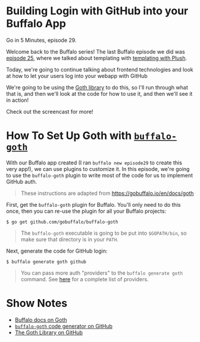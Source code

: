 # Building Login with GitHub into your Buffalo App

Go in 5 Minutes, episode 29.

Welcome back to the Buffalo series! The last Buffalo episode we did was [episode 25](https://goin5minutes.com/screencast/episode_25_buffalo_templating_with_plush/), where we talked about templating with [templating with Plush](https://gobuffalo.io/en/docs/templating/).

Today, we're going to continue talking about frontend technologies and look at how to let your users log into your webapp with GitHub

We're going to be using the [Goth library](https://gobuffalo.io/en/docs/goth) to do this, so I'll run through what that is, and then we'll look at the code for how to use it, and then we'll see it in action!

Check out the screencast for more!

# How To Set Up Goth with [`buffalo-goth`](https://github.com/gobuffalo/buffalo-goth)

With our Buffalo app created (I ran `buffalo new episode29` to create this very app!), we can use plugins to customize it. In this episode, we're going to use the `buffalo-goth` plugin to write most of the code for us to implement GitHub auth.

>These instructions are adapted from https://gobuffalo.io/en/docs/goth

First, get the `buffalo-goth` plugin for Buffalo. You'll only need to do this once, then you can re-use the plugin for all your Buffalo projects:

```console
$ go get github.com/gobuffalo/buffalo-goth
```

>The `buffalo-goth` executable is going to be put into `$GOPATH/bin`, so make sure that directory is in your `PATH`.

Next, generate the code for GitHub login:

```console
$ buffalo generate goth github
```

>You can pass more auth "providers" to the `buffalo generate goth` command. See [here](https://github.com/markbates/goth#supported-providers) for a complete list of providers.

# Show Notes

- [Buffalo docs on Goth](https://gobuffalo.io/en/docs/goth)
- [`buffalo-goth` code generator on GitHub](https://github.com/gobuffalo/buffalo-goth)
- [The Goth Library on GitHub](https://github.com/markbates/goth)
